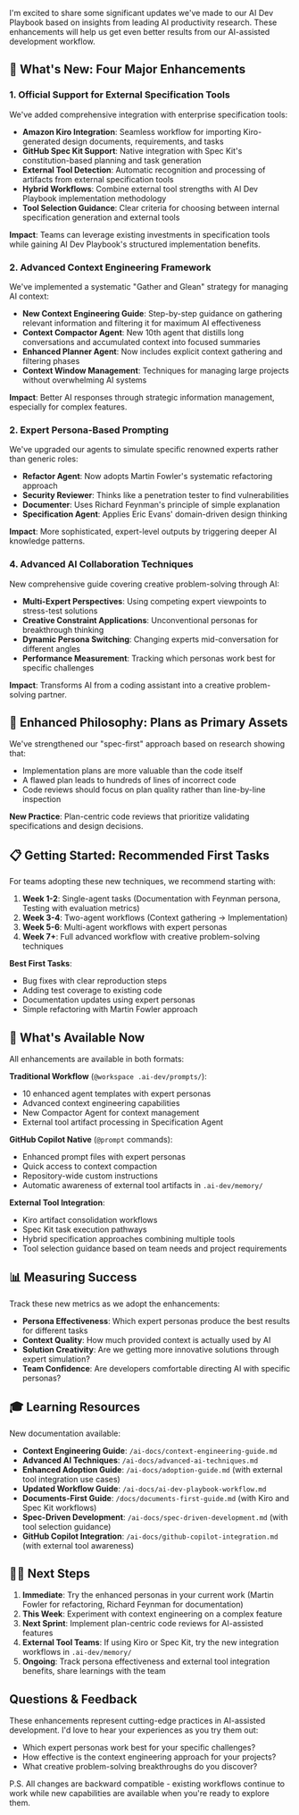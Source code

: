 I'm excited to share some significant updates we've made to our AI Dev Playbook based on insights from leading AI productivity research. These enhancements will help us get even better results from our AI-assisted development workflow.

## 🎯 What's New: Four Major Enhancements

### 1. Official Support for External Specification Tools
We've added comprehensive integration with enterprise specification tools:

- **Amazon Kiro Integration**: Seamless workflow for importing Kiro-generated design documents, requirements, and tasks
- **GitHub Spec Kit Support**: Native integration with Spec Kit's constitution-based planning and task generation
- **External Tool Detection**: Automatic recognition and processing of artifacts from external specification tools
- **Hybrid Workflows**: Combine external tool strengths with AI Dev Playbook implementation methodology
- **Tool Selection Guidance**: Clear criteria for choosing between internal specification generation and external tools

**Impact**: Teams can leverage existing investments in specification tools while gaining AI Dev Playbook's structured implementation benefits.

### 2. Advanced Context Engineering Framework
We've implemented a systematic "Gather and Glean" strategy for managing AI context:

- **New Context Engineering Guide**: Step-by-step guidance on gathering relevant information and filtering it for maximum AI effectiveness
- **Context Compactor Agent**: New 10th agent that distills long conversations and accumulated context into focused summaries
- **Enhanced Planner Agent**: Now includes explicit context gathering and filtering phases
- **Context Window Management**: Techniques for managing large projects without overwhelming AI systems

**Impact**: Better AI responses through strategic information management, especially for complex features.

### 2. Expert Persona-Based Prompting
We've upgraded our agents to simulate specific renowned experts rather than generic roles:

- **Refactor Agent**: Now adopts Martin Fowler's systematic refactoring approach
- **Security Reviewer**: Thinks like a penetration tester to find vulnerabilities
- **Documenter**: Uses Richard Feynman's principle of simple explanation
- **Specification Agent**: Applies Eric Evans' domain-driven design thinking

**Impact**: More sophisticated, expert-level outputs by triggering deeper AI knowledge patterns.

### 4. Advanced AI Collaboration Techniques
New comprehensive guide covering creative problem-solving through AI:

- **Multi-Expert Perspectives**: Using competing expert viewpoints to stress-test solutions
- **Creative Constraint Applications**: Unconventional personas for breakthrough thinking
- **Dynamic Persona Switching**: Changing experts mid-conversation for different angles
- **Performance Measurement**: Tracking which personas work best for specific challenges

**Impact**: Transforms AI from a coding assistant into a creative problem-solving partner.

## 🚀 Enhanced Philosophy: Plans as Primary Assets

We've strengthened our "spec-first" approach based on research showing that:
- Implementation plans are more valuable than the code itself
- A flawed plan leads to hundreds of lines of incorrect code
- Code reviews should focus on plan quality rather than line-by-line inspection

**New Practice**: Plan-centric code reviews that prioritize validating specifications and design decisions.

## 📋 Getting Started: Recommended First Tasks

For teams adopting these new techniques, we recommend starting with:

1. **Week 1-2**: Single-agent tasks (Documentation with Feynman persona, Testing with evaluation metrics)
2. **Week 3-4**: Two-agent workflows (Context gathering → Implementation)
3. **Week 5-6**: Multi-agent workflows with expert personas
4. **Week 7+**: Full advanced workflow with creative problem-solving techniques

**Best First Tasks**:
- Bug fixes with clear reproduction steps
- Adding test coverage to existing code
- Documentation updates using expert personas
- Simple refactoring with Martin Fowler approach

## 🔧 What's Available Now

All enhancements are available in both formats:

**Traditional Workflow** (`@workspace .ai-dev/prompts/`):
- 10 enhanced agent templates with expert personas
- Advanced context engineering capabilities
- New Compactor Agent for context management
- External tool artifact processing in Specification Agent

**GitHub Copilot Native** (`@prompt` commands):
- Enhanced prompt files with expert personas
- Quick access to context compaction
- Repository-wide custom instructions
- Automatic awareness of external tool artifacts in `.ai-dev/memory/`

**External Tool Integration**:
- Kiro artifact consolidation workflows
- Spec Kit task execution pathways  
- Hybrid specification approaches combining multiple tools
- Tool selection guidance based on team needs and project requirements

## 📊 Measuring Success

Track these new metrics as we adopt the enhancements:
- **Persona Effectiveness**: Which expert personas produce the best results for different tasks
- **Context Quality**: How much provided context is actually used by AI
- **Solution Creativity**: Are we getting more innovative solutions through expert simulation?
- **Team Confidence**: Are developers comfortable directing AI with specific personas?

## 🎓 Learning Resources

New documentation available:
- **Context Engineering Guide**: `/ai-docs/context-engineering-guide.md`
- **Advanced AI Techniques**: `/ai-docs/advanced-ai-techniques.md`  
- **Enhanced Adoption Guide**: `/ai-docs/adoption-guide.md` (with external tool integration use cases)
- **Updated Workflow Guide**: `/ai-docs/ai-dev-playbook-workflow.md`
- **Documents-First Guide**: `/docs/documents-first-guide.md` (with Kiro and Spec Kit workflows)
- **Spec-Driven Development**: `/ai-docs/spec-driven-development.md` (with tool selection guidance)
- **GitHub Copilot Integration**: `/ai-docs/github-copilot-integration.md` (with external tool awareness)

## 🏃‍♂️ Next Steps

1. **Immediate**: Try the enhanced personas in your current work (Martin Fowler for refactoring, Richard Feynman for documentation)
2. **This Week**: Experiment with context engineering on a complex feature
3. **Next Sprint**: Implement plan-centric code reviews for AI-assisted features
4. **External Tool Teams**: If using Kiro or Spec Kit, try the new integration workflows in `.ai-dev/memory/`
5. **Ongoing**: Track persona effectiveness and external tool integration benefits, share learnings with the team

## Questions & Feedback

These enhancements represent cutting-edge practices in AI-assisted development. I'd love to hear your experiences as you try them out:

- Which expert personas work best for your specific challenges?
- How effective is the context engineering approach for your projects?
- What creative problem-solving breakthroughs do you discover?

P.S. All changes are backward compatible - existing workflows continue to work while new capabilities are available when you're ready to explore them.
